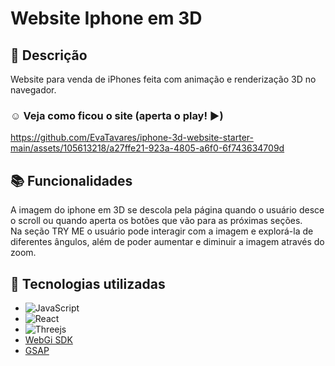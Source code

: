 # Website Iphone em 3D

## :memo: Descrição
Website para venda de iPhones feita com animação e renderização 3D no navegador.

###  :relaxed: Veja como ficou o site (aperta o play! :arrow_forward:)
https://github.com/EvaTavares/iphone-3d-website-starter-main/assets/105613218/a27ffe21-923a-4805-a6f0-6f743634709d

## :books: Funcionalidades 
<p>
  A imagem do iphone em 3D se descola pela página quando o usuário desce o scroll ou quando aperta os botões que vão para as próximas seções.
  <br>
  Na seção TRY ME o usuário pode interagir com a imagem e explorá-la de diferentes ângulos, além de poder aumentar e diminuir a imagem através do zoom.
</p>

##  :wrench: Tecnologias utilizadas

* ![JavaScript](https://img.shields.io/badge/javascript-%23323330.svg?style=for-the-badge&logo=javascript&logoColor=%23F7DF1E)
* ![React](https://img.shields.io/badge/react-%2320232a.svg?style=for-the-badge&logo=react&logoColor=%2361DAFB)
* ![Threejs](https://img.shields.io/badge/threejs-black?style=for-the-badge&logo=three.js&logoColor=white)
* [WebGi SDK](https://webgi.xyz/)
* [GSAP](https://gsap.com/)

